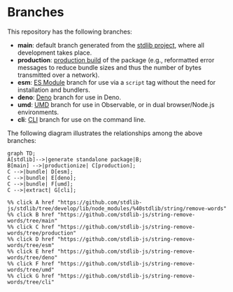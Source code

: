 <!--

@license Apache-2.0

Copyright (c) 2023 The Stdlib Authors.

Licensed under the Apache License, Version 2.0 (the "License");
you may not use this file except in compliance with the License.
You may obtain a copy of the License at

    http://www.apache.org/licenses/LICENSE-2.0

Unless required by applicable law or agreed to in writing, software
distributed under the License is distributed on an "AS IS" BASIS,
WITHOUT WARRANTIES OR CONDITIONS OF ANY KIND, either express or implied.
See the License for the specific language governing permissions and
limitations under the License.

-->

# Branches

This repository has the following branches:

-   **main**: default branch generated from the [stdlib project][stdlib-url], where all development takes place.
-   **production**: [production build][production-url] of the package (e.g., reformatted error messages to reduce bundle sizes and thus the number of bytes transmitted over a network).
-   **esm**: [ES Module][esm-url] branch for use via a `script` tag without the need for installation and bundlers.
-   **deno**: [Deno][deno-url] branch for use in Deno.
-   **umd**: [UMD][umd-url] branch for use in Observable, or in dual browser/Node.js environments.
-   **cli**: [CLI][cli-url] branch for use on the command line.

The following diagram illustrates the relationships among the above branches:

```mermaid
graph TD;
A[stdlib]-->|generate standalone package|B;
B[main] -->|productionize| C[production];
C -->|bundle| D[esm];
C -->|bundle| E[deno];
C -->|bundle| F[umd];
C -->|extract| G[cli];

%% click A href "https://github.com/stdlib-js/stdlib/tree/develop/lib/node_modules/%40stdlib/string/remove-words"
%% click B href "https://github.com/stdlib-js/string-remove-words/tree/main"
%% click C href "https://github.com/stdlib-js/string-remove-words/tree/production"
%% click D href "https://github.com/stdlib-js/string-remove-words/tree/esm"
%% click E href "https://github.com/stdlib-js/string-remove-words/tree/deno"
%% click F href "https://github.com/stdlib-js/string-remove-words/tree/umd"
%% click G href "https://github.com/stdlib-js/string-remove-words/tree/cli"
```

[stdlib-url]: https://github.com/stdlib-js/stdlib/tree/develop/lib/node_modules/%40stdlib/string/remove-words
[production-url]: https://github.com/stdlib-js/string-remove-words/tree/production
[deno-url]: https://github.com/stdlib-js/string-remove-words/tree/deno
[umd-url]: https://github.com/stdlib-js/string-remove-words/tree/umd
[esm-url]: https://github.com/stdlib-js/string-remove-words/tree/esm
[cli-url]: https://github.com/stdlib-js/string-remove-words/tree/cli